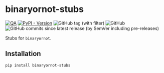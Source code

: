 # binaryornot-stubs

[![QA](https://github.com/Tatsh/binaryornot-stubs/actions/workflows/qa.yml/badge.svg)](https://github.com/Tatsh/binaryornot-stubs/actions/workflows/qa.yml)
[![PyPI - Version](https://img.shields.io/pypi/v/binaryornot-stubs)](https://pypi.org/project/binaryornot-stubs/)
![GitHub tag (with filter)](https://img.shields.io/github/v/tag/Tatsh/binaryornot-stubs)
![GitHub](https://img.shields.io/github/license/Tatsh/binaryornot-stubs)
![GitHub commits since latest release (by SemVer including pre-releases)](https://img.shields.io/github/commits-since/Tatsh/binaryornot-stubs/v0.0.2/master)

Stubs for `binaryornot`.

## Installation

```shell
pip install binaryornot-stubs
```
